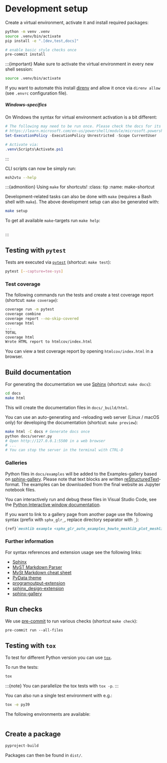 # Development setup

Create a virtual environment, activate it and install required packages:

```bash
python -m venv .venv
source .venv/bin/activate
pip install -e ".[dev,test,docs]"

# enable basic style checks once
pre-commit install
```

:::{important}
Make sure to activate the virtual environment in every new shell session:

```bash
source .venv/bin/activate
```

If you want to automate this install [direnv](https://direnv.net) and allow it once via `direnv allow` (see `.envrc` configuration file).

<h5><i class="fa-brands fa-windows"></i> Windows-specifics</h5>

On Windows the syntax for virtual environment activation is a bit different:

```powershell
# The following may need to be run once. Please check the docs for its consequences:
# https://learn.microsoft.com/en-us/powershell/module/microsoft.powershell.core/about/about_execution_policiess
Set-ExecutionPolicy -ExecutionPolicy Unrestricted -Scope CurrentUser

# Activate via:
.venv\Scripts\Activate.ps1
```

:::

CLI scripts can now be simply run:

```bash
msh2vtu --help
```

:::{admonition} Using `make` for shortcuts!
:class: tip
:name: make-shortcut

Development-related tasks can also be done with `make` (requires a Bash shell with `make`). The above development setup can also be generated with:

```bash
make setup
```

To get all available `make`-targets run `make help`:

```{program-output} make --no-print-directory -C .. help
```

:::

## Testing with `pytest`

Tests are executed via [`pytest`](https://docs.pytest.org) (shortcut: `make test`):

```bash
pytest [--capture=tee-sys]
```

### Test coverage

The following commands run the tests and create a test coverage report (shortcut: `make coverage`):

```bash
coverage run -m pytest
coverage combine
coverage report --no-skip-covered
coverage html
...
TOTAL                                                                  1698    292    83%
coverage html
Wrote HTML report to htmlcov/index.html
```

You can view a test coverage report by opening `htmlcov/index.html` in a browser.

## Build documentation

For generating the documentation we use [Sphinx](https://www.sphinx-doc.org/en/master/?cmdf=sphinx) (shortcut: `make docs`):

```bash
cd docs
make html
```

This will create the documentation files in `docs/_build/html`.

You can use an auto-generating and -reloading web server (Linux / macOS only) for developing the documentation (shortcut: `make preview`):

```bash
make html -C docs # Generate docs once
python docs/server.py
# Open http://127.0.0.1:5500 in a web browser
# ...
# You can stop the server in the terminal with CTRL-D
```

### Galleries

Python files in `docs/examples` will be added to the Examples-gallery based on [sphinx-gallery](https://sphinx-gallery.github.io/stable/index.html).
Please note that text blocks are written [reStructuredText](https://docutils.sourceforge.io/rst.html)-format.
The examples can be downloaded from the final website as Jupyter notebook files.

You can interactively run and debug these files in Visual Studio Code, see the [Python Interactive window documentation](https://code.visualstudio.com/docs/python/jupyter-support-py).

If you want to link to a gallery page from another page use the following syntax (prefix with `sphx_glr_`, replace directory separator with `_`):

```md
{ref}`meshlib example <sphx_glr_auto_examples_howto_meshlib_plot_meshlib_pyvista_input.py>`
```

### Further information

For syntax references and extension usage see the following links:

- [Sphinx](https://www.sphinx-doc.org/en/master/)
- [MyST Markdown Parser](https://myst-parser.readthedocs.io/en/latest/)
- [MySt Markdown cheat sheet](https://jupyterbook.org/en/stable/reference/cheatsheet.html#math)
- [PyData theme](https://pydata-sphinx-theme.readthedocs.io/en/stable/index.html)
- [programoutput-extension](https://sphinxcontrib-programoutput.readthedocs.io/en/latest/#)
- [sphinx_design-extension](https://sphinx-design.readthedocs.io/en/furo-theme/index.html)
- [sphinx-gallery](https://sphinx-gallery.github.io/stable/index.html)

## Run checks

We use [pre-commit](https://pre-commit.com) to run various checks (shortcut `make check`):

```
pre-commit run --all-files
```

## Testing with `tox`

To test for different Python version you can use [`tox`](https://tox.wiki).

To run the tests:

```bash
tox
```

:::{note}
You can parallelize the tox tests with `tox -p`.
:::

You can also run a single test environment with e.g.:

```bash
tox -e py39
```

The following environments are available:

```{command-output} tox list
```

## Create a package

```bash
pyproject-build
```

Packages can then be found in `dist/`.
